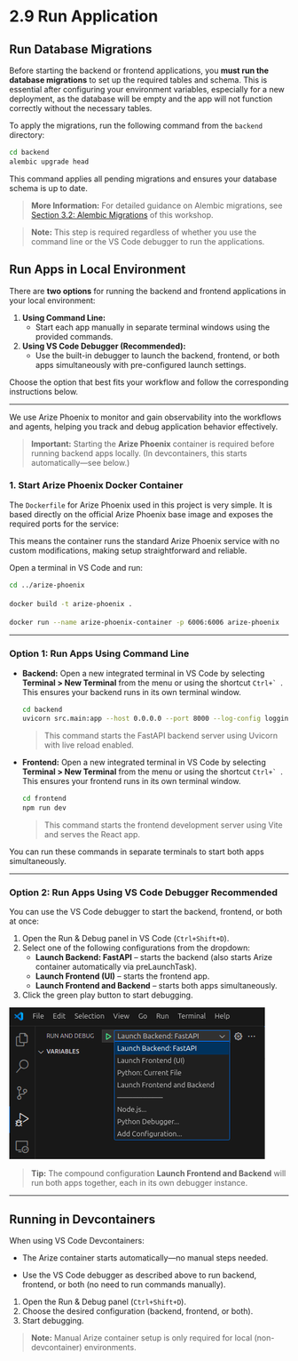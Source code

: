 # 2.9 Run Application

## Run Database Migrations

Before starting the backend or frontend applications, you **must run the database migrations** to set up the required tables and schema. This is essential after configuring your environment variables, especially for a new deployment, as the database will be empty and the app will not function correctly without the necessary tables.

To apply the migrations, run the following command from the `backend` directory:

```bash
cd backend
alembic upgrade head
```

This command applies all pending migrations and ensures your database schema is up to date.
> **More Information:** For detailed guidance on Alembic migrations, see [Section 3.2: Alembic Migrations](../03-Setting-Up-Data-in-PostgreSQL/02-Alembic-Migrations.md) of this workshop.

> **Note:** This step is required regardless of whether you use the command line or the VS Code debugger to run the applications.

## Run Apps in Local Environment

There are **two options** for running the backend and frontend applications in your local environment:

1. **Using Command Line:**
    - Start each app manually in separate terminal windows using the provided commands.
2. **Using VS Code Debugger (Recommended):**
    - Use the built-in debugger to launch the backend, frontend, or both apps simultaneously with pre-configured launch settings.

Choose the option that best fits your workflow and follow the corresponding instructions below.

---

We use Arize Phoenix to monitor and gain observability into the workflows and agents, helping you track and debug application behavior effectively.
 
> **Important:** Starting the **Arize Phoenix** container is required before running backend apps locally. (In devcontainers, this starts automatically—see below.)


### 1. Start Arize Phoenix Docker Container

The `Dockerfile` for Arize Phoenix used in this project is very simple. It is based directly on the official Arize Phoenix base image and exposes the required ports for the service:

This means the container runs the standard Arize Phoenix service with no custom modifications, making setup straightforward and reliable.

Open a terminal in VS Code and run:

```bash
cd ../arize-phoenix

docker build -t arize-phoenix .

docker run --name arize-phoenix-container -p 6006:6006 arize-phoenix
```

---

### Option 1: Run Apps Using Command Line

- **Backend:**
  Open a new integrated terminal in VS Code by selecting **Terminal > New Terminal** from the menu or using the shortcut ``Ctrl+` ``. This ensures your backend runs in its own terminal window.

  ```bash
  cd backend
  uvicorn src.main:app --host 0.0.0.0 --port 8000 --log-config logging_config.yaml --reload
  ```
  > This command starts the FastAPI backend server using Uvicorn with live reload enabled.

- **Frontend:**
  Open a new integrated terminal in VS Code by selecting **Terminal > New Terminal** from the menu or using the shortcut ``Ctrl+` ``. This ensures your frontend runs in its own terminal window.

  ```bash
  cd frontend
  npm run dev
  ```
  > This command starts the frontend development server using Vite and serves the React app.


You can run these commands in separate terminals to start both apps simultaneously.

---

### Option 2: Run Apps Using VS Code Debugger **Recommended**

You can use the VS Code debugger to start the backend, frontend, or both at once:

1. Open the Run & Debug panel in VS Code (`Ctrl+Shift+D`).
2. Select one of the following configurations from the dropdown:
    - **Launch Backend: FastAPI** – starts the backend (also starts Arize container automatically via preLaunchTask).
    - **Launch Frontend (UI)** – starts the frontend app.
    - **Launch Frontend and Backend** – starts both apps simultaneously.
3. Click the green play button to start debugging.

![debugger-dropdown](../img/debugger-drop-down.png)

> **Tip:** The compound configuration **Launch Frontend and Backend** will run both apps together, each in its own debugger instance.

---

## Running in Devcontainers

When using VS Code Devcontainers:
- The Arize container starts automatically—no manual steps needed.

- Use the VS Code debugger as described above to run backend, frontend, or both (no need to run commands manually).

1. Open the Run & Debug panel (`Ctrl+Shift+D`).
2. Choose the desired configuration (backend, frontend, or both).
3. Start debugging.

> **Note:** Manual Arize container setup is only required for local (non-devcontainer) environments.

